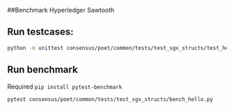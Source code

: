 ##Benchmark Hyperledger Sawtooth

## Run testcases:

```bash
python -m unittest consensus/poet/common/tests/test_sgx_structs/test_hello.py
```

## Run benchmark

Required `pip install pytest-benchmark`

```bash
pytest consensus/poet/common/tests/test_sgx_structs/bench_hello.py
```

